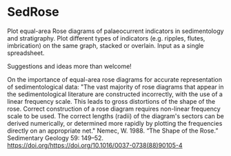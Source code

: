 # SedRose
Plot equal-area Rose diagrams of palaeocurrent indicators in sedimentology and stratigraphy. Plot different types of indicators (e.g. ripples, flutes, imbrication) on the same graph, stacked or overlain. Input as a single spreadsheet. 

Suggestions and ideas more than welcome!

On the importance of equal-area rose diagrams for accurate representation of sedimentological data:
"The vast majority of rose diagrams that appear in the sedimentological literature are constructed incorrectly, with the use of a linear frequency scale. This leads to gross distortions of the shape of the rose. Correct construction of a rose diagram requires non-linear frequency scale to be used. The correct lengths (radii) of the diagram's sectors can be derived numerically, or determined more rapidly by plotting the frequencies directly on an appropriate net."
Nemec, W. 1988. “The Shape of the Rose.” Sedimentary Geology 59: 149–52. https://doi.org/https://doi.org/10.1016/0037-0738(88)90105-4
